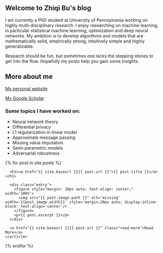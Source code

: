 ## Welcome to Zhiqi Bu's blog

I am currently a PhD student at University of Pennsylvania working on highly multi-disciplinary research. I enjoy researching on machine learning, in particular statistical machine learning, optimization and deep neural networks. My ambition is to develop algorithms and models that are mathematically solid, empirically strong, intuitively simple and highly generalizable.

Research should be fun, but sometimes one lacks the stepping stones to get into the flow. Hopefully my posts help you gain some insights.

## More about me
[My personal website](https://sites.google.com/view/zhiqi-bu)

[My Google Scholar](https://scholar.google.com/citations?user=MEvTLxIAAAAJ&hl=en)

### Some topics I have worked on:
- Neural network theory
- Differential privacy
- L1 regularization in linear model
- Approximate message passing
- Missing value imputation
- Semi-parametric models
- Adversarial robustness


<div class="posts">
  {% for post in site.posts %}
    <article class="post">

      <h1><a href="{{ site.baseurl }}{{ post.url }}">{{ post.title }}</a></h1>

      <div class="entry">
	  	<figure style="margin: 20px auto; text-align: center;" width='100%'>
	      <img src="{{ post.image.path }}" alt='missing' width='{{post.image.width}}' style='margin:20px auto; display:inline-block' text-align='center'/>
		</figure>
		<p>{{ post.excerpt }}</p>
      </div>

      <a href="{{ site.baseurl }}{{ post.url }}" class="read-more">Read More</a>
    </article>
  {% endfor %}
</div>
